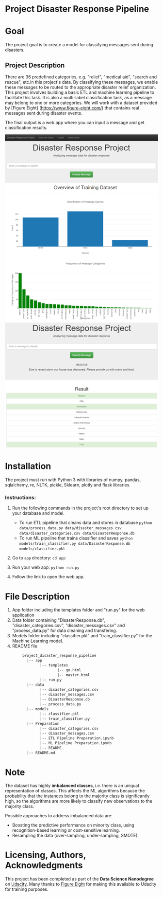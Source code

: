 # Project Disaster Response Pipeline

# Goal

The project goal is to create a model for classifying messages sent during disasters. 

## Project Description

There are 36 predefined categories, e.g. "relief", "medical aid", "search and rescue", etc.in this project's data. By classifying these messages, we enable these messages to be routed to the appropriate disaster relief organization. This project involves building a basic ETL and machine learning pipeline to facilitate this task. It is also a multi-label classification task, as a message may belong to one or more categories. We will work with a dataset provided by [Figure Eight] (https://www.figure-eight.com/) that contains real messages sent during disaster events.

The final output is a web app where you can input a message and get classification results.

![Screenshot of Web App](images/Web_app.PNG)
![Screenshot of training dataset overview](images/Overview_of_training_dataset.PNG)
![Screenshot of the classification results](images/Message_classifier_demo.PNG)

# Installation

The project must run with Python 3 with libraries of numpy, pandas, sqlalchemy, re, NLTK, pickle, Sklearn, plotly and flask libraries.

### Instructions:
1. Run the following commands in the project's root directory to set up your database and model.

    - To run ETL pipeline that cleans data and stores in database
        `python data/process_data.py data/disaster_messages.csv data/disaster_categories.csv data/DisasterResponse.db`
    - To run ML pipeline that trains classifier and saves
        `python models/train_classifier.py data/DisasterResponse.db models/classifier.pkl`

2. Go to `app` directory: `cd app`

3. Run your web app: `python run.py`

4. Follow the link to open the web app.


# File Description

1. App folder including the templates folder and "run.py" for the web application
2. Data folder containing "DisasterResponse.db", "disaster_categories.csv", "disaster_messages.csv" and "process_data.py" for data cleaning and transfering.
3. Models folder including "classifier.pkl" and "train_classifier.py" for the Machine Learning model.
4. README file

~~~~~~~
        project_disaster_response_pipeline
          |-- app
                |-- templates
                        |-- go.html
                        |-- master.html
                |-- run.py
          |-- data
                |-- disaster_categories.csv
                |-- disaster_messages.csv
                |-- DisasterResponse.db
                |-- process_data.py
          |-- models
                |-- classifier.pkl
                |-- train_classifier.py
          |-- Preparation
                |-- disaster_categories.csv
                |-- disaster_messages.csv
                |-- ETL Pipeline Preparation.ipynb
                |-- ML Pipeline Preparation.ipynb
                |-- README
          |-- README.md
~~~~~~~

# Note 

The dataset has highly **imbalanced classes**, i.e. there is an uniqual representation of classes. This affects the ML algorithms because the probability that the instances belong to the majority class is significantly high, so the algorithms are more likely to classify new observations to the majority class.

Possible approaches to address imbalanced data are:
- Boosting the predictive performance on minority class, using recognition-based learning or cost-sensitive learning.
- Resampling the data (over-sampling, under-sampling, SMOTE).

# Licensing, Authors, Acknowledgments
This project has been completed as part of the **Data Science Nanodegree** on [Udacity](https://www.udacity.com).
Many thanks to [Figure Eight](https://appen.com) for making this available to Udacity for training purposes.
